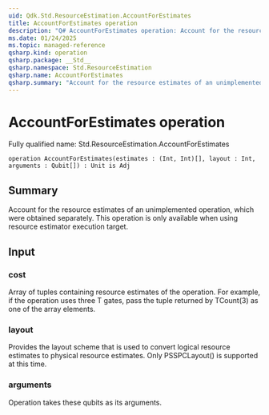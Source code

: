 ```yaml
---
uid: Qdk.Std.ResourceEstimation.AccountForEstimates
title: AccountForEstimates operation
description: "Q# AccountForEstimates operation: Account for the resource estimates of an unimplemented operation, which were obtained separately. This operation is only available when using resource estimator execution target."
ms.date: 01/24/2025
ms.topic: managed-reference
qsharp.kind: operation
qsharp.package: __Std__
qsharp.namespace: Std.ResourceEstimation
qsharp.name: AccountForEstimates
qsharp.summary: "Account for the resource estimates of an unimplemented operation, which were obtained separately. This operation is only available when using resource estimator execution target."
---
```


# AccountForEstimates operation

Fully qualified name: Std.ResourceEstimation.AccountForEstimates

```qsharp
operation AccountForEstimates(estimates : (Int, Int)[], layout : Int, arguments : Qubit[]) : Unit is Adj
```

## Summary
Account for the resource estimates of an unimplemented operation,
which were obtained separately. This operation is only available
when using resource estimator execution target.
## Input
### cost
Array of tuples containing resource estimates of the operation. For example,
if the operation uses three T gates, pass the tuple returned by TCount(3)
as one of the array elements.
### layout
Provides the layout scheme that is used to convert logical resource estimates
to physical resource estimates. Only PSSPCLayout() is supported at this time.
### arguments
Operation takes these qubits as its arguments.
